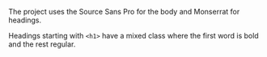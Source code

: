 The project uses the Source Sans Pro for the body and Monserrat for headings.

Headings starting with `<h1>` have a mixed class where the first word is bold and the rest regular.